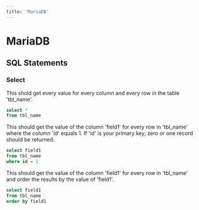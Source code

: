 ```yaml
---
title: 'MariaDB'
---
```


# MariaDB

## SQL Statements

### Select

This shold get every value for every column and every row in the table 'tbl_name'.
```SQL
select *
from tbl_name
```

This should get the value of the column 'field1' for every row in 'tbl_name' where the column 'id' equals 1.  If 'id' is your primary key, zero or one record should be returned.
```SQL
select field1
from tbl_name
where id = 1
```

This should get the value of the column 'field1' for every row in 'tbl_name' and order the results by the value of 'field1'.
```SQL
select field1
from tbl_name
order by field1
```
